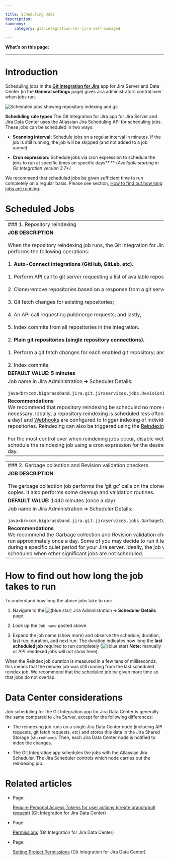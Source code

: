 ```yaml
---

title: Scheduling Jobs
description:
taxonomy:
    category: git-integration-for-jira-self-managed

---
```

**What’s on this page:**

* * *

# Introduction

Scheduling jobs in the [**Git Integration for Jira**](https://marketplace.atlassian.com/4984) app for Jira Server and Data Center (in the **General settings** page) gives Jira administrators control over when jobs run.

![Scheduled jobs showing repository indexing and gc](https://bigbrassband.atlassian.net/wiki/download/attachments/756056197/general-settings-scheduled-jobs.png?version=1&modificationDate=1600179577661&cacheVersion=1&api=v2)

**Scheduling rule types**
The Git Integration for Jira app for Jira Server and Jira Data Center uses the Atlassian Jira Scheduling API for scheduling jobs. These jobs can be scheduled in two ways:

*   **Scanning interval:** Schedule jobs on a regular interval in minutes. If the job is still running, the job will be skipped (and not added to a job queue).

*   **Cron expression:** Schedule jobs via cron expression to schedule the jobs to run at specific times on specific days**.** (_Available starting in Git Integration version 3.7+)_


We recommend that scheduled jobs be given sufficient time to run completely on a regular basis. Please see section, [How to find out how long jobs are running](https://bigbrassband.atlassian.net/wiki/spaces/GITSERVER/pages/750288897/Scheduling+jobs#How-to-find-out-how-long-the-job-takes-to-run).

# Scheduled Jobs

|     |
| --- |
| ### 1\. Repository reindexing |
| **JOB DESCRIPTION**<br><br>When the repository reindexing job runs, the Git Integration for Jira app performs the following operations:<br><br>1.  **Auto-Connect integrations (GitHub, GitLab, etc).**<br>    <br>    1.  Perform API call to git server requesting a list of available repositories;<br>        <br>    2.  Clone/remove repositories based on a response from a git server;<br>        <br>    3.  Git fetch changes for existing repositories;<br>        <br>    4.  An API call requesting pull/merge requests; and lastly,<br>        <br>    5.  Index commits from all repositories in the integration.<br>        <br>2.  **Plain git repositories (single repository connections).**<br>    <br>    1.  Perform a git fetch changes for each enabled git repository; and then<br>        <br>    2.  Index commits. |
| **DEFAULT VALUE:** **5 minutes** |
| Job name in Jira Administration ➜ Scheduler Details:<br><br>```java<br>com.bigbrassband.jira.git.jiraservices.jobs.RevisionIndexJob<br>``` |
| **Recommendations**  <br>We recommend that repository reindexing be scheduled no more often than necessary. Ideally, a repository reindexing is scheduled less often (1-2 times a day) and [Webhooks](/wiki/spaces/GITSERVER/pages/92013207/Webhooks) are configured to trigger indexing of individual repositories. Reindexing can also be triggered using the [Reindexing API](/wiki/spaces/GITSERVER/pages/265027737/Reindex+API).<br><br>For the most control over when reindexing jobs occur, disable webhooks and schedule the reindexing job using a cron expression for the desired time(s) of day. |

|     |
| --- |
| ### 2\. Garbage collection and Revision validation checkers |
| **JOB DESCRIPTION**<br><br>The garbage collection job performs the ‘git gc’ calls on the cloned repositories copies. It also performs some cleanup and validation routines. |
| **DEFAULT VALUE:** 1440 minutes (once a day) |
| Job name in Jira Administration ➜ Scheduler Details:<br><br>```java<br>com.bigbrassband.jira.git.jiraservices.jobs.GarbageCollectionJob<br>``` |
| **Recommendations**  <br>We recommend the Garbage collection and Revision validation checker's job be run approximately once a day. Some of you may decide to run it less often and during a specific quiet period for your Jira server. Ideally, the job would be scheduled when other significant jobs are not scheduled. |

# How to find out how long the job takes to run

To understand how long the above jobs take to run:

1.  Navigate to the ![(blue star)](/wiki/s/-1639011364/6452/8b4898d3c114827e64ec143b4fa79bb76a6cfa5b/_/images/icons/emoticons/star_blue.png) Jira Administration ➜ **Scheduler Details** page.

2.  Look up the `Job name` posted above.

3.  Expand the job name (show more) and observe the schedule, duration, last run, duration, and next run. The duration indicates how long the **last scheduled job** required to run completely (![(blue star)](/wiki/s/-1639011364/6452/8b4898d3c114827e64ec143b4fa79bb76a6cfa5b/_/images/icons/emoticons/star_blue.png) **Note:** manually or API reindexed jobs will not show here).


When the Reindex job duration is measured in a few tens of milliseconds, this means that the reindex job was still running from the last scheduled reindex job. We recommend that the scheduled job be given more time so that jobs do not overlap.

# Data Center considerations

Job scheduling for the Git Integration app for Jira Data Center is generally the same compared to Jira Server, except for the following differences:

*   The reindexing job runs on a single Jira Data Center node (including API requests, git fetch requests, etc) and stores this data in the Jira Shared Storage (`sharedhome`). Then, each Jira Data Center node is notified to index the changes.

*   The Git Integration app schedules the jobs with the Atlassian Jira Scheduler. The Jira Scheduler controls which node carries out the reindexing job.


# Related articles

*   Page:

    [Require Personal Access Tokens for user actions (create branch/pull request)](/wiki/spaces/GIJDC/pages/317390849) (Git Integration for Jira Data Center)

*   Page:

    [Permissions](/git-integration-for-jira-self-managed/Permissions) (Git Integration for Jira Data Center)

*   Page:

    [Setting Project Permissions](/wiki/spaces/GIJDC/pages/509444154/Setting+Project+Permissions) (Git Integration for Jira Data Center)